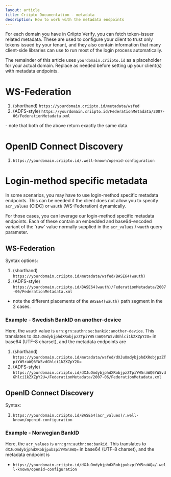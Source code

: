 ```yaml
---
layout: article
title: Criipto Documentation - metadata
description: How to work with the metadata endpoints
---
```


For each domain you have in Criipto Verify, you can fetch token-issuer related metadata. These are used to configure your client to trust only tokens issued by your tenant, and they also contain information that many client-side libraries can use to run most of the login process automatically.

The remainder of this article uses `yourdomain.criipto.id` as a placeholder for your actual domain. Replace as needed before setting up your client(s) with metadata endpoints.

# WS-Federation

1. (shorthand) `https://yourdomain.criipto.id/metadata/wsfed`
2. (ADFS-style) `https://yourdomain.criipto.id/FederationMetadata/2007-06/FederationMetadata.xml`

 \- note that both of the above return exactly the same data.

# OpenID Connect Discovery

1. `https://yourdomain.criipto.id/.well-known/openid-configuration`

# Login-method specific metadata
In some scenarios, you may have to use login-method specific metadata endpoints. This can be needed if the client does not allow you to specify `acr_values` (OIDC) or `wauth` (WS-Federation) dynamically.

For those cases, you can leverage our login-method specific metadata endpoints. Each of these contain an embedded and base64-encoded variant of the 'raw' value normally supplied in the `acr_values` / `wauth` query parameter. 

## WS-Federation
Syntax options:
1. (shorthand) `https://yourdomain.criipto.id/metadata/wsfed/BASE64(wauth)`
2. (ADFS-style) `https://yourdomain.criipto.id/BASE64(wauth)/FederationMetadata/2007-06/FederationMetadata.xml`
- note the different placements of the `BASE64(wauth)` path segment in the 2 cases.

### Example - Swedish BankID on another-device
Here, the `wauth` value is `urn:grn:authn:se:bankid:another-device`. This translates to `dXJuOmdybjphdXRobjpzZTpiYW5raWQ6YW5vdGhlci1kZXZpY2U=` in base64 (UTF-8 charset), and the metadata endpoints are
1. (shorthand) `https://yourdomain.criipto.id/metadata/wsfed/dXJuOmdybjphdXRobjpzZTpiYW5raWQ6YW5vdGhlci1kZXZpY2U=`
2. (ADFS-style) `https://yourdomain.criipto.id/dXJuOmdybjphdXRobjpzZTpiYW5raWQ6YW5vdGhlci1kZXZpY2U=/FederationMetadata/2007-06/FederationMetadata.xml`

## OpenID Connect Discovery
Syntax:
1. `https://yourdomain.criipto.id/BASE64(acr_values)/.well-known/openid-configuration`

### Example - Norwegian BankID
Here, the `acr_values` is `urn:grn:authn:no:bankid`. This translates to `dXJuOmdybjphdXRobjpubzpiYW5raWQ=` in base64 (UTF-8 charset), and the metadata endpoint is
- `https://yourdomain.criipto.id/dXJuOmdybjphdXRobjpubzpiYW5raWQ=/.well-known/openid-configuration`

